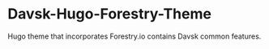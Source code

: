 # Davsk-Hugo-Forestry-Theme
Hugo theme that incorporates Forestry.io contains Davsk common features.
